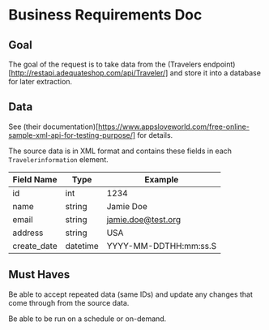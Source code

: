 # Business Requirements Doc

## Goal
The goal of the request is to take data from the (Travelers endpoint)[http://restapi.adequateshop.com/api/Traveler/] and store it into a database for later extraction.

## Data

See (their documentation)[https://www.appsloveworld.com/free-online-sample-xml-api-for-testing-purpose/] for details.

The source data is in XML format and contains these fields in each `Travelerinformation` element.

| Field Name  | Type     | Example               |
|-------------|----------|-----------------------|
| id          | int      | 1234                  |
| name        | string   | Jamie Doe             |
| email       | string   | jamie.doe@test.org    |
| address     | string   | USA                   |
| create_date | datetime | YYYY-MM-DDTHH:mm:ss.S |

## Must Haves
Be able to accept repeated data (same IDs) and update any changes that come through from the source data.

Be able to be run on a schedule or on-demand.
